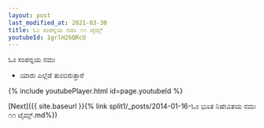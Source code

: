 ```yaml
---
layout: post
last_modified_at: 2021-03-30
title: ಓಂ ಸಂಪನ್ನಯ ನಮಃ ೧೧ ಟೈಮ್ಸ್
youtubeId: 1grlH26QRcU
---
```

 
 
 ಓಂ ಸಂಪನ್ನಯ ನಮಃ  
 
 -  ಯಾರು ಎಲ್ಲೆಡೆ ತುಂಬಿರುತ್ತಾರೆ 
 
  
 
  
 
 
 
 
 
 


{% include youtubePlayer.html id=page.youtubeId %}
 
[Next]({{ site.baseurl }}{% link  split1/_posts/2014-01-16-ಓಂ ಭೂತ ನಿಷೇವಿತಯ ನಮಃ ೧೧ ಟೈಮ್ಸ್.md%})
 
